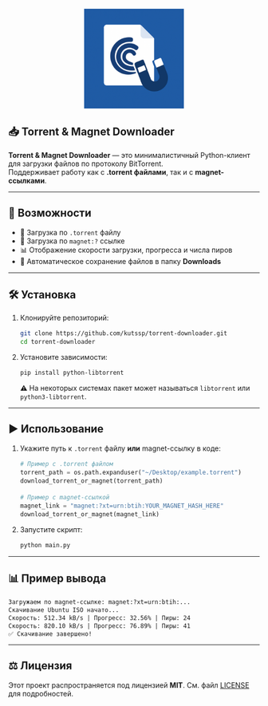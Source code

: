 <p align="center">
  <img src="assets/downloader.png" alt="Torrent-Downloader Logo" width="200"/>
</p>

## 📥 Torrent & Magnet Downloader

**Torrent & Magnet Downloader** — это минималистичный Python-клиент для загрузки файлов по протоколу BitTorrent.  
Поддерживает работу как с **.torrent файлами**, так и с **magnet-ссылками**.

---

## 🚀 Возможности

- 📂 Загрузка по `.torrent` файлу  
- 🔗 Загрузка по `magnet:?` ссылке  
- 📊 Отображение скорости загрузки, прогресса и числа пиров  
- 💾 Автоматическое сохранение файлов в папку **Downloads**

---

## 🛠 Установка

1. Клонируйте репозиторий:

   ```bash
   git clone https://github.com/kutssp/torrent-downloader.git
   cd torrent-downloader
   ````

2. Установите зависимости:

   ```bash
   pip install python-libtorrent
   ```

   ⚠️ На некоторых системах пакет может называться `libtorrent` или `python3-libtorrent`.

---

## ▶️ Использование

1. Укажите путь к `.torrent` файлу **или** magnet-ссылку в коде:

   ```python
   # Пример с .torrent файлом
   torrent_path = os.path.expanduser("~/Desktop/example.torrent")
   download_torrent_or_magnet(torrent_path)

   # Пример с magnet-ссылкой
   magnet_link = "magnet:?xt=urn:btih:YOUR_MAGNET_HASH_HERE"
   download_torrent_or_magnet(magnet_link)
   ```

2. Запустите скрипт:

   ```bash
   python main.py
   ```

---

## 📊 Пример вывода

```
Загружаем по magnet-ссылке: magnet:?xt=urn:btih:...
Скачивание Ubuntu ISO начато...
Скорость: 512.34 kB/s | Прогресс: 32.56% | Пиры: 24
Скорость: 820.10 kB/s | Прогресс: 76.89% | Пиры: 41
✅ Скачивание завершено!
```

---

## ⚖️ Лицензия

Этот проект распространяется под лицензией **MIT**.
См. файл [LICENSE](LICENSE) для подробностей.

```
```
